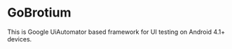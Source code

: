 GoBrotium
=========

This is Google UiAutomator based framework for UI testing on Android 4.1+ devices.

